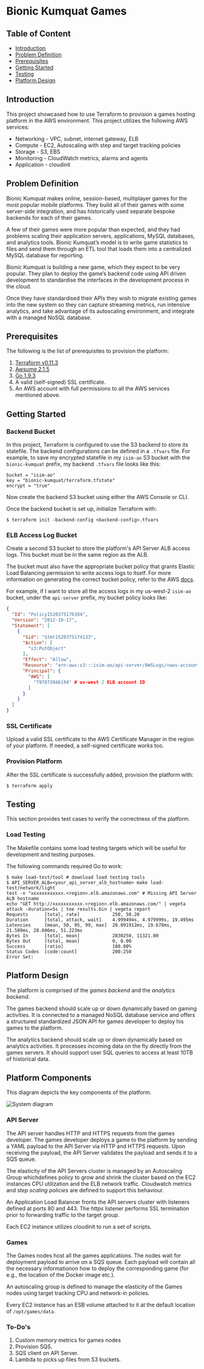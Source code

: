 # Bionic Kumquat Games

## Table of Content

* [Introduction](#introduction)
* [Problem Definition](#problem-definition)
* [Prerequisites](#prerequisites)
* [Getting Started](#getting-started)
* [Testing](#testing)
* [Platform Design](#platform-design)

## Introduction
This project showcased how to use Terraform to provision a games hosting platform in the AWS environment. This project utilizes the following AWS services:

* Networking - VPC, subnet, internet gateway, ELB
* Compute - EC2, Autoscaling with step and target tracking policies
* Storage - S3, EBS
* Monitoring - CloudWatch metrics, alarms and agents
* Application - cloudinit

## Problem Definition
Bionic Kumquat makes online, session-based, multiplayer games for the most popular mobile platforms. They build all of their games with some server-side integration, and has historically used separate bespoke backends for each of their games.

A few of their games were more popular than expected, and they had problems scaling their application servers, applications, MySQL databases, and analytics tools. Bionic Kumquat’s model is to write game statistics to files and send them through an ETL tool that loads them into a centralized MySQL database for reporting.

Bionic Kumquat is building a new game, which they expect to be very popular. They plan to deploy the game’s backend code using API driven development to standardise the interfaces in the development process in the cloud.

Once they have standardised their APIs they wish to migrate existing games into the new system so they can capture streaming metrics, run intensive analytics, and take advantage of its autoscaling environment, and integrate with a managed NoSQL database.

## Prerequisites
The following is the list of prerequisites to provision the platform:

1. [Terraform v0.11.3](https://www.terraform.io/downloads.html)
1. [Awsume 2.1.5](https://github.com/trek10inc/awsume)
1. [Go 1.9.3](https://golang.org/dl/)
1. A valid (self-signed) SSL certificate.
1. An AWS account with full permissions to all the AWS services mentioned above.

## Getting Started
### Backend Bucket
In this project, Terraform is configured to use the S3 backend to store its statefile. The backend configurations can be defined in a `.tfvars` file. For example, to save my encrypted statefile in my `isim-ao` S3 bucket with the `bionic-kumquat` prefix, my backend `.tfvars` file looks like this:
```
bucket = "isim-ao"
key = "bionic-kumquat/terraform.tfstate"
encrypt = "true"
```

Now create the backend S3 bucket using either the AWS Console or CLI.

Once the backend bucket is set up, initialize Terraform with:
```
$ terraform init -backend-config <backend-config>.tfvars
```

### ELB Access Log Bucket
Create a second S3 bucket to store the platform's API Server ALB access logs. This bucket must be in the same region as the ALB.

The bucket must also have the appropriate bucket policy that grants Elastic Load Balancing permission to write access logs to itself. For more information on generating the correct bucket policy, refer to the AWS [docs](https://docs.aws.amazon.com/elasticloadbalancing/latest/application/load-balancer-access-logs.html#access-logging-bucket-permissions).

For example, if I want to store all the access logs in my us-west-2 `isim-ao` bucket, under the `api-server` prefix, my bucket policy looks like:
```json
{
  "Id": "Policy1520375176384",
  "Version": "2012-10-17",
  "Statement": [
    {
      "Sid": "Stmt1520375174133",
      "Action": [
        "s3:PutObject"
      ],
      "Effect": "Allow",
      "Resource": "arn:aws:s3:::isim-ao/api-server/AWSLogs/<aws-account-id>/*",
      "Principal": {
        "AWS": [
          "797873946194" # us-west-2 ELB account ID
        ]
      }
    }
  ]
}
```

### SSL Certificate
Upload a valid SSL certificate to the AWS Certificate Manager in the region of your platform. If needed, a self-signed certificate works too.

### Provision Platform
After the SSL certificate is successfully added, provision the platform with:
```
$ terraform apply
```

## Testing
This section provides test cases to verify the correctness of the platform.

### Load Testing
The Makefile contains some load testing targets which will be useful for development and testing purposes.

The following commands required Go to work:
```
$ make load-test/tool # download load testing tools
$ API_SERVER_ALB=<your_api_server_alb_hostname> make load-test/network/light
test -n "xxxxxxxxxxxx.<region>.elb.amazonaws.com" # Missing API Server ALB hostname
echo "GET http://xxxxxxxxxxx.<region>.elb.amazonaws.com/" | vegeta attack -duration=5s | tee results.bin | vegeta report
Requests      [total, rate]            250, 50.20
Duration      [total, attack, wait]    4.999494s, 4.979999s, 19.495ms
Latencies     [mean, 50, 95, 99, max]  20.091912ms, 19.678ms, 21.589ms, 28.606ms, 51.223ms
Bytes In      [total, mean]            2830250, 11321.00
Bytes Out     [total, mean]            0, 0.00
Success       [ratio]                  100.00%
Status Codes  [code:count]             200:250
Error Set:
```

## Platform Design
The platform is comprised of the _games backend_ and the _analytics backend_.

The games backend should scale up or down dynamically based on gaming activities. It is connected to a managed NoSQL database service and offers a structured standardized JSON API for games developer to deploy his games to the platform.

The analytics backend should scale up or down dynamically based on analytics activities. It processes incoming data on the fly directly from the games servers. It should support user SQL queries to access at least 10TB of historical data.

## Platform Components
This diagram depicts the key components of the platform.

![System diagram](img/system-diagram.png)

### API Server
The API server handles HTTP and HTTPS requests from the games developer. The games developer deploys a game to the platform by sending a YAML payload to the API Server via HTTP and HTTPS requests. Upon receiving the payload, the API Server validates the payload and sends it to a SQS queue.

The elasticity of the API Servers cluster is managed by an Autoscaling Group whichdefines policy to grow and shrink the cluster based on the EC2 instances CPU utilization and the ELB network traffic. Cloudwatch metrics and _step scaling policies_ are defined to support this behaviour.

An Application Load Balancer fronts the API servers cluster with listeners defined at ports 80 and 443. The _https_ listener performs SSL termination prior to forwarding traffic to the target group.

Each EC2 instance utilizes cloudinit to run a set of scripts.

### Games
The Games nodes host all the games applications. The nodes wait for deployment payload to arrive on a SQS queue. Each payload will contain all the necessary informationon how to deploy the corresponding game (for e.g., the location of the Docker image etc.).

An autoscaling group is defined to manage the elasticity of the Games nodes using target tracking CPU and network-in policies.

Every EC2 instance has an ESB volume attached to it at the default location of `/opt/games/data`.

### To-Do's

1. Custom memory metrics for games nodes
1. Provision SQS.
1. SQS client on API Server.
1. Lambda to picks up files from S3 buckets.
